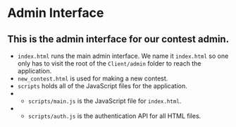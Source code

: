 # Admin Interface
## This is the admin interface for our contest admin.
* `index.html` runs the main admin interface. We name it `index.html` so one only has to visit the root of the `Client/admin` folder to reach the application.
* `new_contest.html` is used for making a new contest.
* `scripts` holds all of the JavaScript files for the application.
* * `scripts/main.js` is the JavaScript file for `index.html`.
* * `scripts/auth.js` is the authentication API for all HTML files.